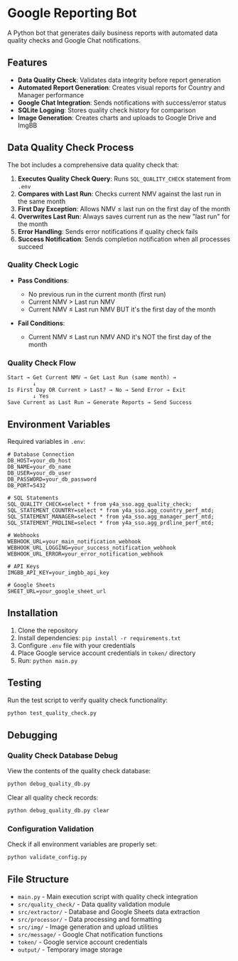 # Google Reporting Bot

A Python bot that generates daily business reports with automated data quality checks and Google Chat notifications.

## Features

- **Data Quality Check**: Validates data integrity before report generation
- **Automated Report Generation**: Creates visual reports for Country and Manager performance
- **Google Chat Integration**: Sends notifications with success/error status
- **SQLite Logging**: Stores quality check history for comparison
- **Image Generation**: Creates charts and uploads to Google Drive and ImgBB

## Data Quality Check Process

The bot includes a comprehensive data quality check that:

1. **Executes Quality Check Query**: Runs `SQL_QUALITY_CHECK` statement from `.env`
2. **Compares with Last Run**: Checks current NMV against the last run in the same month
3. **First Day Exception**: Allows NMV ≤ last run on the first day of the month
4. **Overwrites Last Run**: Always saves current run as the new "last run" for the month
5. **Error Handling**: Sends error notifications if quality check fails
6. **Success Notification**: Sends completion notification when all processes succeed

### Quality Check Logic

- **Pass Conditions**:
  - No previous run in the current month (first run)
  - Current NMV > Last run NMV
  - Current NMV ≤ Last run NMV BUT it's the first day of the month

- **Fail Conditions**:
  - Current NMV ≤ Last run NMV AND it's NOT the first day of the month

### Quality Check Flow

```
Start → Get Current NMV → Get Last Run (same month) → 
        ↓
Is First Day OR Current > Last? → No → Send Error → Exit
        ↓ Yes
Save Current as Last Run → Generate Reports → Send Success
```

## Environment Variables

Required variables in `.env`:

```properties
# Database Connection
DB_HOST=your_db_host
DB_NAME=your_db_name
DB_USER=your_db_user
DB_PASSWORD=your_db_password
DB_PORT=5432

# SQL Statements
SQL_QUALITY_CHECK=select * from y4a_sso.agg_quality_check;
SQL_STATEMENT_COUNTRY=select * from y4a_sso.agg_country_perf_mtd;
SQL_STATEMENT_MANAGER=select * from y4a_sso.agg_manager_perf_mtd;
SQL_STATEMENT_PRDLINE=select * from y4a_sso.agg_prdline_perf_mtd;

# Webhooks
WEBHOOK_URL=your_main_notification_webhook
WEBHOOK_URL_LOGGING=your_success_notification_webhook
WEBHOOK_URL_ERROR=your_error_notification_webhook

# API Keys
IMGBB_API_KEY=your_imgbb_api_key

# Google Sheets
SHEET_URL=your_google_sheet_url
```

## Installation

1. Clone the repository
2. Install dependencies: `pip install -r requirements.txt`
3. Configure `.env` file with your credentials
4. Place Google service account credentials in `token/` directory
5. Run: `python main.py`

## Testing

Run the test script to verify quality check functionality:
```bash
python test_quality_check.py
```

## Debugging

### Quality Check Database Debug
View the contents of the quality check database:
```bash
python debug_quality_db.py
```

Clear all quality check records:
```bash
python debug_quality_db.py clear
```

### Configuration Validation
Check if all environment variables are properly set:
```bash
python validate_config.py
```

## File Structure

- `main.py` - Main execution script with quality check integration
- `src/quality_check/` - Data quality validation module
- `src/extractor/` - Database and Google Sheets data extraction
- `src/processor/` - Data processing and formatting
- `src/img/` - Image generation and upload utilities
- `src/message/` - Google Chat notification functions
- `token/` - Google service account credentials
- `output/` - Temporary image storage